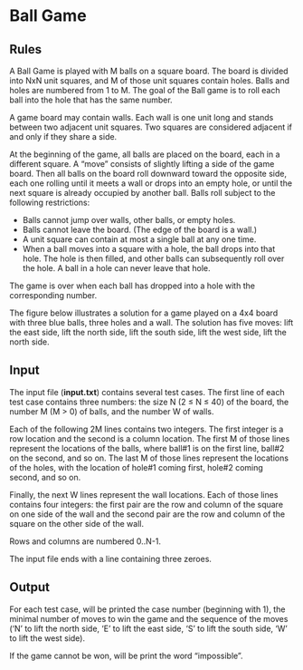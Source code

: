 # Ball Game
## Rules

A Ball Game is played with M balls on a square board. The board is divided into NxN unit squares, and M of those unit squares contain holes. Balls and holes are numbered from 1 to M. The goal of the Ball game is to roll each ball into the hole that has the same number. 

A game board may contain walls. Each wall is one unit long and stands between two adjacent unit squares. Two squares are considered adjacent if and only if they share a side. 

At the beginning of the game, all balls are placed on the board, each in a different square. A “move” consists of slightly lifting a side of the game board. Then all balls on the board roll downward toward the opposite side, each one rolling until it meets a wall or drops into an empty hole, or until the next square is already occupied by another ball. Balls roll subject to the following restrictions:

- Balls cannot jump over walls, other balls, or empty holes.
- Balls cannot leave the board. (The edge of the board is a wall.)
- A unit square can contain at most a single ball at any one time.
- When a ball moves into a square with a hole, the ball drops into that hole. The hole is then filled, and other balls can subsequently roll over the hole. A ball in a hole can never leave that hole. 

The game is over when each ball has dropped into a hole with the corresponding number. 

The figure below illustrates a solution for a game played on a 4x4 board with three blue balls, three holes and a wall. The solution has five moves: lift the east side, lift the north side, lift the south side, lift the west side, lift the north side.

## Input 
The input file (**input.txt**) contains several test cases. The first line of each test case contains three numbers: the size N (2 ≤ N ≤ 40) of the board, the number M (M > 0) of balls, and the number W of walls.  

Each of the following 2M lines contains two integers. The first integer is a row location and the second is a column location. The first M of those lines represent the locations of the balls, where ball#1 is on the first line, ball#2 on the second, and so on. The last M of those lines represent the locations of the holes, with the location of hole#1 coming first, hole#2 coming second, and so on.  

Finally, the next W lines represent the wall locations. Each of those lines contains four integers: the first pair are the row and column of the square on one side of the wall and the second pair are the row and column of the square on the other side of the wall.  

Rows and columns are numbered 0..N-1. 

The input file ends with a line containing three zeroes. 

## Output
For each test case, will be printed the case number (beginning with 1), the minimal number of moves to win the game and the sequence of the moves (‘N’ to lift the north side, ‘E’ to lift the east side, ‘S’ to lift the south side, ‘W’ to lift the west side).  

If the game cannot be won, will be print the word “impossible”.